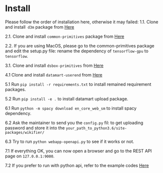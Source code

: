 # Install

Please follow the order of installation here, otherwise it may failed:
1.1. Clone and install` d3m` package from [Here](https://gitlab.com/datadrivendiscovery/d3m "link title")

2.1. Clone and install `common-primitives` package from [Here](https://gitlab.com/datadrivendiscovery/common-primitives "link title")

2.2. If you are using MacOS, please go to the common-primitives package and edit the setup.py file: rename the dependency of `tensorflow-gpu` to `tensorflow`.

3.1. Clone and install `dsbox-primitives` from  [Here](https://github.com/usc-isi-i2/dsbox-primitives "link title")

4.1 Clone and install `datamart-userend` from  [Here](https://github.com/usc-isi-i2/datamart-userend "link title")

5.1  Run `pip install -r requirements.txt` to install remained requirement packages.

5.2 Run `pip install -e .` to install datamart upload package.

6.1 Run `python -m spacy download en_core_web_sm` to install spacy dependency.

6.2 Ask the maintainer to send you the `config.py` fil: to get uploading password and store it into the `your_path_to_python3.6/site-packages/wikifier/`

6.3 Try to run `python webapp-openapi.py` to see if it works or not.

7.1 If everything OK, you can now open a browser and go to the REST API page on `127.0.0.1:9000`.

7.2 If you prefer to run with python api, refer to the example codes [Here](https://github.com/usc-isi-i2/datamart-upload/tree/d3m/examples)
